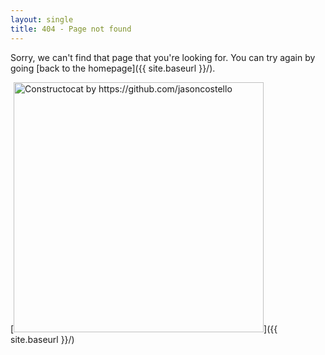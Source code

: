 ```yaml
---
layout: single
title: 404 - Page not found
---
```


Sorry, we can't find that page that you're looking for. You can try again by going [back to the homepage]({{ site.baseurl }}/).

[<img src="{{ site.baseurl }}assets//images/404.jpg" alt="Constructocat by https://github.com/jasoncostello" style="width: 400px;"/>]({{ site.baseurl }}/)
